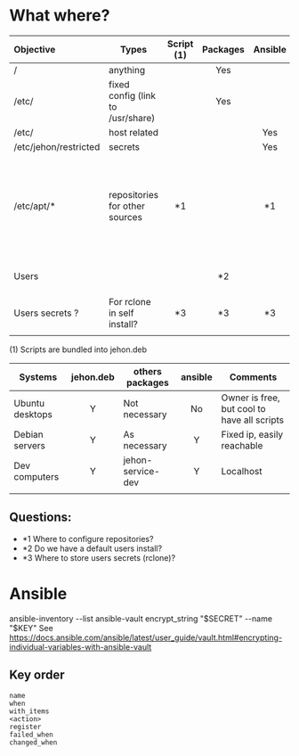 
# What where?

| Objective             | Types                             | Script (1) | Packages | Ansible | Not managed | Comment                                                        |
| :-------------------- | --------------------------------- | :--------: | :------: | :-----: | ----------- | -------------------------------------------------------------- |
| /                     | anything                          |            |   Yes    |         |             |                                                                |
| /etc/                 | fixed config (link to /usr/share) |            |   Yes    |         |             |                                                                |
| /etc/                 | host related                      |            |          |   Yes   |             |                                                                |
| /etc/jehon/restricted | secrets                           |            |          |   Yes   |             |                                                                |
| /etc/apt/*            | repositories for other sources    |     *1     |          |   *1    |             | Bundled as package, it is difficult to update and depend on it |
| Users                 |                                   |            |    *2    |         |             | Do we need this?                                               |
| Users secrets ?       | For rclone in self install?       |     *3     |    *3    |   *3    | *3          |                                                                |
|                       |                                   |            |          |         |             |                                                                |

(1) Scripts are bundled into jehon.deb

| Systems         | jehon.deb | others packages   | ansible | Comments                                    |
| --------------- | :-------: | ----------------- | :-----: | ------------------------------------------- |
| Ubuntu desktops |     Y     | Not necessary     |   No    | Owner is free, but cool to have all scripts |
| Debian servers  |     Y     | As necessary      |    Y    | Fixed ip, easily reachable                  |
| Dev computers   |     Y     | jehon-service-dev |    Y    | Localhost                                   |
|                 |           |                   |         |                                             |

## Questions:
- *1 Where to configure repositories?
- *2 Do we have a default users install?
- *3 Where to store users secrets (rclone)?

# Ansible

ansible-inventory --list
ansible-vault encrypt_string "$SECRET" --name "$KEY"
    See https://docs.ansible.com/ansible/latest/user_guide/vault.html#encrypting-individual-variables-with-ansible-vault

## Key order

    name
    when
    with_items
    <action>
    register
    failed_when
    changed_when
